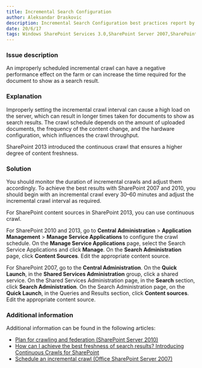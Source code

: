 ```yaml
---
title: Incremental Search Configuration
author: Aleksandar Draskovic
description: Incremental Search Configuration best practices report by SPDocKit determines if you have improperly scheduled incremental crawl.
date: 20/6/17
tags: Windows SharePoint Services 3.0,SharePoint Server 2007,SharePoint Foundation 2010,SharePoint Server 2010,SharePoint Foundation 2013,SharePoint Server 2013,SharePoint Server 2016
---
```

### Issue description

An improperly scheduled incremental crawl can have a negative performance effect on the farm or can increase the time required for the document to show as a search result.

### Explanation

Improperly setting the incremental crawl interval can cause a high load on the server, which can result in longer times taken for documents to show as search results. The crawl schedule depends on the amount of uploaded documents, the frequency of the content change, and the hardware configuration, which influences the crawl throughput.

SharePoint 2013 introduced the continuous crawl that ensures a higher degree of content freshness.

### Solution

You should monitor the duration of incremental crawls and adjust them accordingly. To achieve the best results with SharePoint 2007 and 2010, you should begin with an incremental crawl every 30–60 minutes and adjust the incremental crawl interval as required.

For SharePoint content sources in SharePoint 2013, you can use continuous crawl.

For SharePoint 2010 and 2013, go to __Central Administration__ > __Application Management__ > __Manage Service Applications__ to configure the crawl schedule. On the __Manage Service Applications__ page, select the Search Service Applications and click __Manage__. On the __Search Administration__ page, click __Content Sources__. Edit the appropriate content source.

For SharePoint 2007, go to the __Central Administration__. On the __Quick Launch__, in the __Shared Services Administration__ group, click a shared service. On the Shared Services Administration page, in the __Search__ section, click __Search Administration__. On the Search Administration page, on the __Quick Launch__, in the Queries and Results section, click __Content sources__. Edit the appropriate content source.

### Additional information

Additional information can be found in the following articles:

* [Plan for crawling and federation (SharePoint Server 2010)](https://technet.microsoft.com/en-us/library/cc262926.aspx)
* [How can I achieve the best freshness of search results? Introducing Continuous Crawls for SharePoint](https://blogs.technet.microsoft.com/tothesharepoint/2012/09/14/how-can-i-achieve-the-best-freshness-of-search-results-introducing-continuous-crawls-for-sharepoint/)
* [Schedule an incremental crawl (Office SharePoint Server 2007)](https://technet.microsoft.com/en-us/library/cc263373%28v=office.12%29.aspx)
